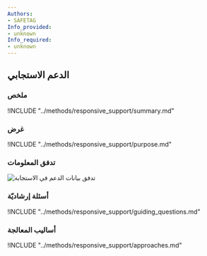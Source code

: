 ```yaml
---
Authors:
- SAFETAG
Info_provided:
- unknown
Info_required:
- unknown
---
```


## الدعم الاستجابي

### ملخص
!INCLUDE "../methods/responsive_support/summary.md"

### غرض
!INCLUDE "../methods/responsive_support/purpose.md"

### تدفق المعلومات
![تدفق بيانات الدعم في الاستجابة](images/info_flows/responsive_support.sv)

### أسئلة إرشاديّة
!INCLUDE "../methods/responsive_support/guiding_questions.md"

### أساليب المعالجة 
!INCLUDE "../methods/responsive_support/approaches.md"
